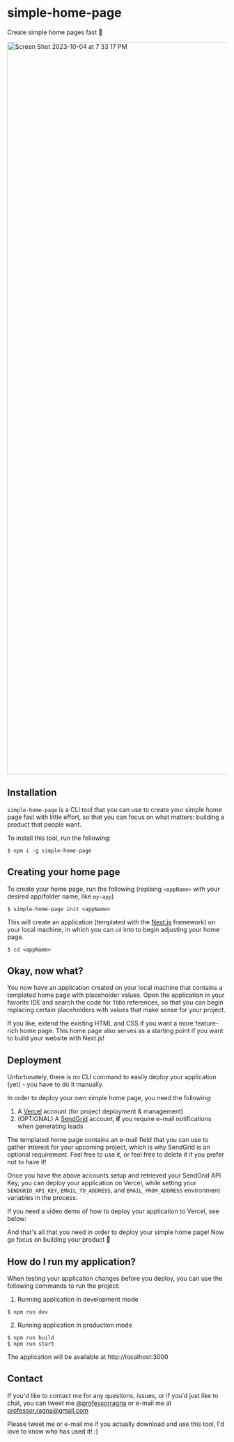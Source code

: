 # simple-home-page

Create simple home pages fast 🚀

<img width="1680" alt="Screen Shot 2023-10-04 at 7 33 17 PM" src="https://github.com/jpbullalayao/simple-home-page/assets/3538024/983ebb86-dc03-40c0-9a74-7f68d7cd5a27">

## Installation

`simple-home-page` is a CLI tool that you can use to create your simple home page fast with little effort, so that you can focus on what matters: building a product that people want.

To install this tool, run the following:

```
$ npm i -g simple-home-page
```

## Creating your home page

To create your home page, run the following (replaing `<appName>` with your desired app/folder name, like `my-app`)

```
$ simple-home-page init <appName>
```

This will create an application (templated with the [Next.js](https://nextjs.org/) framework) on your local machine, in which you can `cd` into to begin
adjusting your home page.

```
$ cd <appName>
```

## Okay, now what?

You now have an application created on your local machine that contains a templated home page with placeholder values. Open the application in your favorite IDE and search the code for `TODO` references, so that you can begin replacing certain placeholders with values that make sense for your project.

If you like, extend the existing HTML and CSS if you want a more feature-rich home page. This home page also serves as a starting point if you want to build your website with Next.js!

## Deployment

Unfortunately, there is no CLI command to easily deploy your application (yet) - you have to do it manually.

In order to deploy your own simple home page, you need the following:

1. A [Vercel](https://vercel.com/) account (for project deployment & management)
2. (OPTIONAL) A [SendGrid](https://sendgrid.com/) account, **if** you require e-mail notifications when generating leads

The templated home page contains an e-mail field that you can use to gather interest for your upcoming project, which is why SendGrid is an optional requirement. Feel free to use it, or feel free to delete it if you prefer not to have it!

Once you have the above accounts setup and retrieved your SendGrid API Key, you can deploy your application on Vercel, while setting your `SENDGRID_API_KEY`, `EMAIL_TO_ADDRESS`, and `EMAIL_FROM_ADDRESS` environment variables in the process.

If you need a video demo of how to deploy your application to Vercel, see below:

And that's all that you need in order to deploy your simple home page! Now go focus on building your product 🚀

## How do I run my application?

When testing your application changes before you deploy, you can use the following commands to run the project:

1. Running application in development mode

```
$ npm run dev
```

2. Running application in production mode

```
$ npm run build
$ npm run start
```

The application will be available at http://localhost:3000

## Contact

If you'd like to contact me for any questions, issues, or if you'd just like to chat, you can tweet me [@professorragna](https://twitter.com/professorragna) or e-mail me at [professor.ragna@gmail.com](mailto:professor.ragna@gmail.com)

Please tweet me or e-mail me if you actually download and use this tool, I'd love to know who has used it! :)
